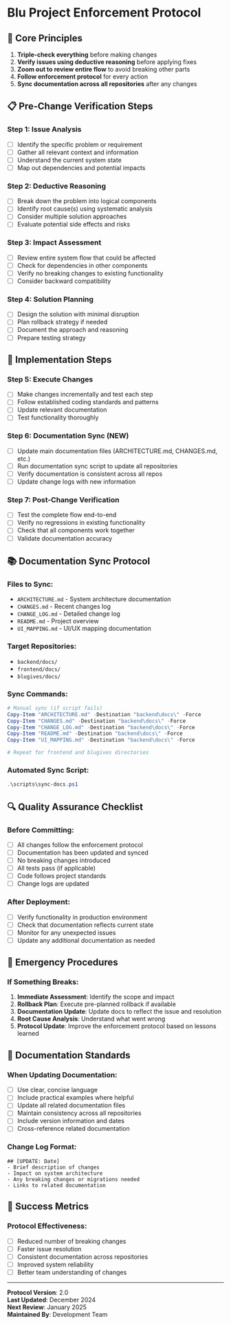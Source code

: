 # Blu Project Enforcement Protocol

## 🎯 **Core Principles**
1. **Triple-check everything** before making changes
2. **Verify issues using deductive reasoning** before applying fixes
3. **Zoom out to review entire flow** to avoid breaking other parts
4. **Follow enforcement protocol** for every action
5. **Sync documentation across all repositories** after any changes

## 📋 **Pre-Change Verification Steps**

### **Step 1: Issue Analysis**
- [ ] Identify the specific problem or requirement
- [ ] Gather all relevant context and information
- [ ] Understand the current system state
- [ ] Map out dependencies and potential impacts

### **Step 2: Deductive Reasoning**
- [ ] Break down the problem into logical components
- [ ] Identify root cause(s) using systematic analysis
- [ ] Consider multiple solution approaches
- [ ] Evaluate potential side effects and risks

### **Step 3: Impact Assessment**
- [ ] Review entire system flow that could be affected
- [ ] Check for dependencies in other components
- [ ] Verify no breaking changes to existing functionality
- [ ] Consider backward compatibility

### **Step 4: Solution Planning**
- [ ] Design the solution with minimal disruption
- [ ] Plan rollback strategy if needed
- [ ] Document the approach and reasoning
- [ ] Prepare testing strategy

## 🔧 **Implementation Steps**

### **Step 5: Execute Changes**
- [ ] Make changes incrementally and test each step
- [ ] Follow established coding standards and patterns
- [ ] Update relevant documentation
- [ ] Test functionality thoroughly

### **Step 6: Documentation Sync (NEW)**
- [ ] Update main documentation files (ARCHITECTURE.md, CHANGES.md, etc.)
- [ ] Run documentation sync script to update all repositories
- [ ] Verify documentation is consistent across all repos
- [ ] Update change logs with new information

### **Step 7: Post-Change Verification**
- [ ] Test the complete flow end-to-end
- [ ] Verify no regressions in existing functionality
- [ ] Check that all components work together
- [ ] Validate documentation accuracy

## 📚 **Documentation Sync Protocol**

### **Files to Sync:**
- `ARCHITECTURE.md` - System architecture documentation
- `CHANGES.md` - Recent changes log
- `CHANGE_LOG.md` - Detailed change log
- `README.md` - Project overview
- `UI_MAPPING.md` - UI/UX mapping documentation

### **Target Repositories:**
- `backend/docs/`
- `frontend/docs/`
- `blugives/docs/`

### **Sync Commands:**
```powershell
# Manual sync (if script fails)
Copy-Item "ARCHITECTURE.md" -Destination "backend\docs\" -Force
Copy-Item "CHANGES.md" -Destination "backend\docs\" -Force
Copy-Item "CHANGE_LOG.md" -Destination "backend\docs\" -Force
Copy-Item "README.md" -Destination "backend\docs\" -Force
Copy-Item "UI_MAPPING.md" -Destination "backend\docs\" -Force

# Repeat for frontend and blugives directories
```

### **Automated Sync Script:**
```powershell
.\scripts\sync-docs.ps1
```

## 🔍 **Quality Assurance Checklist**

### **Before Committing:**
- [ ] All changes follow the enforcement protocol
- [ ] Documentation has been updated and synced
- [ ] No breaking changes introduced
- [ ] All tests pass (if applicable)
- [ ] Code follows project standards
- [ ] Change logs are updated

### **After Deployment:**
- [ ] Verify functionality in production environment
- [ ] Check that documentation reflects current state
- [ ] Monitor for any unexpected issues
- [ ] Update any additional documentation as needed

## 🚨 **Emergency Procedures**

### **If Something Breaks:**
1. **Immediate Assessment**: Identify the scope and impact
2. **Rollback Plan**: Execute pre-planned rollback if available
3. **Documentation Update**: Update docs to reflect the issue and resolution
4. **Root Cause Analysis**: Understand what went wrong
5. **Protocol Update**: Improve the enforcement protocol based on lessons learned

## 📝 **Documentation Standards**

### **When Updating Documentation:**
- [ ] Use clear, concise language
- [ ] Include practical examples where helpful
- [ ] Update all related documentation files
- [ ] Maintain consistency across all repositories
- [ ] Include version information and dates
- [ ] Cross-reference related documentation

### **Change Log Format:**
```
## [UPDATE: Date]
- Brief description of changes
- Impact on system architecture
- Any breaking changes or migrations needed
- Links to related documentation
```

## 🎯 **Success Metrics**

### **Protocol Effectiveness:**
- [ ] Reduced number of breaking changes
- [ ] Faster issue resolution
- [ ] Consistent documentation across repositories
- [ ] Improved system reliability
- [ ] Better team understanding of changes

---

**Protocol Version**: 2.0  
**Last Updated**: December 2024  
**Next Review**: January 2025  
**Maintained By**: Development Team 